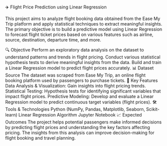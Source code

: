 ✈️ Flight Price Prediction using Linear Regression

This project aims to analyze flight booking data obtained from the Ease My Trip platform and apply statistical techniques to extract meaningful insights. The primary objective is to build a predictive model using Linear Regression to forecast flight ticket prices based on various features such as airline, source, destination, departure time, and more.

🔍 Objective
Perform an exploratory data analysis on the dataset to understand patterns and trends in flight pricing.
Conduct various statistical hypothesis tests to derive meaningful insights from the data.
Build and train a Linear Regression model to predict flight prices accurately.
📊 Dataset Source
The dataset was scraped from Ease My Trip, an online flight booking platform used by passengers to purchase tickets.
🚀 Key Features
Data Analysis & Visualization: Gain insights into flight pricing trends.
Statistical Testing: Hypothesis tests for identifying significant variables that impact flight prices.
Predictive Modeling: Develop and evaluate a Linear Regression model to predict continuous target variables (flight prices).
🛠️ Tools & Technologies
Python (NumPy, Pandas, Matplotlib, Seaborn, Scikit-learn)
Linear Regression Algorithm
Jupyter Notebook
📈 Expected Outcomes
The project helps potential passengers make informed decisions by predicting flight prices and understanding the key factors affecting pricing. The insights from this analysis can improve decision-making for flight booking and travel planning.
